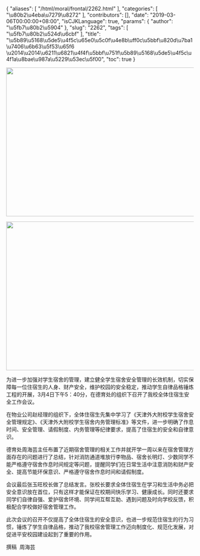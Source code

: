 {
    "aliases": [
        "/html/moral/frontal/2262.html"
    ],
    "categories": [
        "\u80b2\u4eba\u7279\u8272"
    ],
    "contributors": [],
    "date": "2019-03-06T00:00:00+08:00",
    "isCJKLanguage": true,
    "params": {
        "author": "\u5fb7\u80b2\u5904"
    },
    "slug": "2262",
    "tags": [
        "\u5fb7\u80b2\u524d\u6cbf"
    ],
    "title": "\u5b89\u5168\u5de5\u4f5c\u65e0\u5c0f\u4e8b\uff0c\u5bbf\u820d\u7ba1\u7406\u6b63\u5f53\u65f6 \u2014\u2014\u6211\u6821\u4f4f\u5bbf\u751f\u5b89\u5168\u5de5\u4f5c\u4f1a\u8bae\u987a\u5229\u53ec\u5f00",
    "toc": true
}



<img
    src="https://cdn.tfls.online/mirror/full/6966072f730b9cc2ae7a8dbf27e8d935f0ffa158.jpg"
    style="display:block;margin-left:auto;margin-right:auto;"
    decoding="async"
    fetchpriority="auto"
    loading="lazy"
    height="400"
    width="600"
/>





<img
    src="https://cdn.tfls.online/mirror/full/74d5702e23568afe26eaa757416e2bca32b8399a.jpg"
    style="display:block;margin-left:auto;margin-right:auto;"
    decoding="async"
    fetchpriority="auto"
    loading="lazy"
    height="400"
    width="600"
/>




 为进一步加强对学生宿舍的管理，建立健全学生宿舍安全管理的长效机制，切实保障每一位住宿生的人身、财产安全，维护校园的安全稳定，推动学生自律品格锤炼工程的开展，3月4日下午5：40分，在德育处的组织下召开了我校全体住宿生安全工作会议。




 在物业公司赵经理的组织下，全体住宿生先集中学习了《天津外大附校学生宿舍安全管理规定》、《天津外大附校学生宿舍内务管理标准》等文件，进一步明确了作息时间、安全管理、请假制度、内务管理等纪律要求，提高了住宿生的安全和自律意识。




 德育处周海芸主任布置了近期宿舍管理的相关工作并就开学一周以来在宿舍管理方面存在的问题进行了总结，针对消防通道堆放行李物品、宿舍长明灯、少数同学不能严格遵守宿舍作息时间规定等问题，提醒同学们在日常生活中注意消防和财产安全、提高节能环保意识、严格遵守宿舍作息时间和请假制度。




 会议最后张玉旺校长做了总结发言。张校长要求全体住宿生在学习和生活中务必把安全意识放在首位，只有这样才能保证在校期间快乐学习、健康成长。同时还要求同学们自律自强、爱护宿舍环境、同学间互帮互助、遇到问题及时向学校反馈，积极配合学校做好宿舍管理工作。




 此次会议的召开不仅提高了全体住宿生的安全意识，也进一步规范住宿生的行为习惯，锤炼了学生自律品格，推动了我校宿舍管理工作迈向制度化、规范化发展，对促进平安校园建设起到了重要的作用。




 撰稿  周海芸



